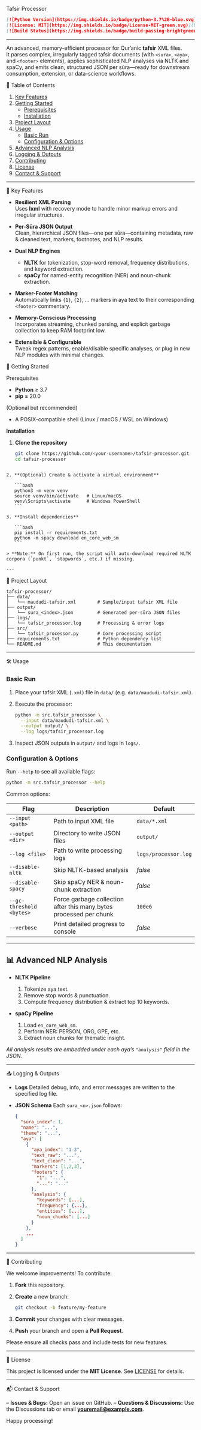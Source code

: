 
Tafsir Processor
````markdown
[![Python Version](https://img.shields.io/badge/python-3.7%2B-blue.svg)](https://www.python.org/)  
[![License: MIT](https://img.shields.io/badge/License-MIT-green.svg)](LICENSE)  
[![Build Status](https://img.shields.io/badge/build-passing-brightgreen.svg)]()  
````
---
An advanced, memory-efficient processor for Qur’anic **tafsir** XML files.  
It parses complex, irregularly tagged tafsir documents (with `<sura>`, `<aya>`, and `<footer>` elements), applies sophisticated NLP analyses via NLTK and spaCy, and emits clean, structured JSON per sūra—ready for downstream consumption, extension, or data-science workflows.


📑 Table of Contents

1. [Key Features](#key-features)  
2. [Getting Started](#getting-started)  
   - [Prerequisites](#prerequisites)  
   - [Installation](#installation)  
3. [Project Layout](#project-layout)  
4. [Usage](#usage)  
   - [Basic Run](#basic-run)  
   - [Configuration & Options](#configuration--options)  
5. [Advanced NLP Analysis](#advanced-nlp-analysis)  
6. [Logging & Outputs](#logging--outputs)  
7. [Contributing](#contributing)  
8. [License](#license)  
9. [Contact & Support](#contact--support)  

---

🔑 Key Features

- **Resilient XML Parsing**  
  Uses **lxml** with recovery mode to handle minor markup errors and irregular structures.

- **Per-Sūra JSON Output**  
  Clean, hierarchical JSON files—one per sūra—containing metadata, raw & cleaned text, markers, footnotes, and NLP results.

- **Dual NLP Engines**  
  - **NLTK** for tokenization, stop-word removal, frequency distributions, and keyword extraction.  
  - **spaCy** for named-entity recognition (NER) and noun-chunk extraction.

- **Marker-Footer Matching**  
  Automatically links `{1}`, `{2}`, … markers in aya text to their corresponding `<footer>` commentary.

- **Memory-Conscious Processing**  
  Incorporates streaming, chunked parsing, and explicit garbage collection to keep RAM footprint low.

- **Extensible & Configurable**  
  Tweak regex patterns, enable/disable specific analyses, or plug in new NLP modules with minimal changes.



🚀 Getting Started

Prerequisites

- **Python** ≥ 3.7  
- **pip** ≥ 20.0  

(Optional but recommended)  
- A POSIX-compatible shell (Linux / macOS / WSL on Windows)

 **Installation**

1. **Clone the repository**  
   ```bash
   git clone https://github.com/<your-username>/tafsir-processor.git
   cd tafsir-processor
````

2. **(Optional) Create & activate a virtual environment**

   ```bash
   python3 -m venv venv
   source venv/bin/activate   # Linux/macOS
   venv\Scripts\activate      # Windows PowerShell
   ```

3. **Install dependencies**

   ```bash
   pip install -r requirements.txt
   python -m spacy download en_core_web_sm
   ```

> **Note:** On first run, the script will auto-download required NLTK corpora (`punkt`, `stopwords`, etc.) if missing.

---
````
📂 Project Layout

```text
tafsir-processor/
├── data/
│   └── maududi-tafsir.xml        # Sample/input tafsir XML file
├── output/
│   └── sura_<index>.json         # Generated per-sūra JSON files
├── logs/
│   └── tafsir_processor.log      # Processing & error logs
├── src/
│   └── tafsir_processor.py       # Core processing script
├── requirements.txt              # Python dependency list
└── README.md                     # This documentation
```

---

🛠️ Usage

### Basic Run

1. Place your tafsir XML (`.xml`) file in `data/` (e.g. `data/maududi-tafsir.xml`).

2. Execute the processor:

   ```bash
   python -m src.tafsir_processor \
     --input data/maududi-tafsir.xml \
     --output output/ \
     --log logs/tafsir_processor.log
   ```

3. Inspect JSON outputs in `output/` and logs in `logs/`.

### Configuration & Options

Run `--help` to see all available flags:

```bash
python -m src.tafsir_processor --help
```

Common options:

| Flag                     | Description                                                        | Default              |
| ------------------------ | ------------------------------------------------------------------ | -------------------- |
| `--input <path>`         | Path to input XML file                                             | `data/*.xml`         |
| `--output <dir>`         | Directory to write JSON files                                      | `output/`            |
| `--log <file>`           | Path to write processing logs                                      | `logs/processor.log` |
| `--disable-nltk`         | Skip NLTK-based analysis                                           | *false*              |
| `--disable-spacy`        | Skip spaCy NER & noun-chunk extraction                             | *false*              |
| `--gc-threshold <bytes>` | Force garbage collection after this many bytes processed per chunk | `100e6`              |
| `--verbose`              | Print detailed progress to console                                 | *false*              |

---

## 📊 Advanced NLP Analysis

* **NLTK Pipeline**

  1. Tokenize aya text.
  2. Remove stop words & punctuation.
  3. Compute frequency distribution & extract top 10 keywords.

* **spaCy Pipeline**

  1. Load `en_core_web_sm`.
  2. Perform NER: PERSON, ORG, GPE, etc.
  3. Extract noun chunks for thematic insight.

*All analysis results are embedded under each aya’s `"analysis"` field in the JSON.*

---

📥 Logging & Outputs

* **Logs**
  Detailed debug, info, and error messages are written to the specified log file.
* **JSON Schema**
  Each `sura_<n>.json` follows:

  ```json
  {
    "sura_index": 1,
    "name": "...",
    "theme": "...",
    "aya": [
      {
        "aya_index": "1-3",
        "text_raw": "...",
        "text_clean": "...",
        "markers": [1,2,3],
        "footers": {
          "1": "...",
          "...": "..."
        },
        "analysis": {
          "keywords": [...],
          "frequency": {...},
          "entities": [...],
          "noun_chunks": [...]
        }
      },
      ...
    ]
  }
  ```

---

🤝 Contributing

We welcome improvements! To contribute:

1. **Fork** this repository.
2. **Create** a new branch:

   ```bash
   git checkout -b feature/my-feature
   ```
3. **Commit** your changes with clear messages.
4. **Push** your branch and open a **Pull Request**.

Please ensure all checks pass and include tests for new features.

---

📄 License

This project is licensed under the **MIT License**. See [LICENSE](LICENSE) for details.

---

📬 Contact & Support

– **Issues & Bugs:** Open an issue on GitHub.
– **Questions & Discussions:** Use the Discussions tab or email **[youremail@example.com](mailto:youremail@example.com)**.

Happy processing!

```
```
